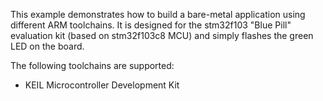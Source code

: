 This example demonstrates how to build a bare-metal application using
different ARM toolchains. It is designed for the stm32f103 "Blue Pill"
evaluation kit (based on stm32f103c8 MCU) and simply flashes the green
LED on the board.

The following toolchains are supported:

  * KEIL Microcontroller Development Kit
